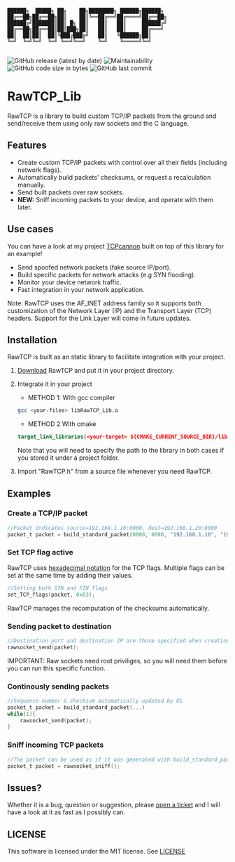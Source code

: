 
```
██████╗  █████╗ ██╗    ██╗████████╗ ██████╗██████╗ 
██╔══██╗██╔══██╗██║    ██║╚══██╔══╝██╔════╝██╔══██╗
██████╔╝███████║██║ █╗ ██║   ██║   ██║     ██████╔╝
██╔══██╗██╔══██║██║███╗██║   ██║   ██║     ██╔═══╝ 
██║  ██║██║  ██║╚███╔███╔╝   ██║   ╚██████╗██║     
╚═╝  ╚═╝╚═╝  ╚═╝ ╚══╝╚══╝    ╚═╝    ╚═════╝╚═╝     
                                                   
```
![GitHub release (latest by date)](https://img.shields.io/github/v/release/marsan27/RawTCP_Lib)
![Maintainability](https://img.shields.io/static/v1?label=maintainability&message=B&color=green)
![GitHub code size in bytes](https://img.shields.io/github/languages/code-size/marsan27/RawTCP_Lib)
![GitHub last commit](https://img.shields.io/github/last-commit/marsan27/RawTCP_Lib)


# RawTCP_Lib

RawTCP is a library to build custom TCP/IP packets from the ground and send/receive them using only raw sockets and the C language.

## Features
* Create custom TCP/IP packets with control over all their fields (including network flags).
* Automatically build packets' checksums, or request a recalculation manually.
* Send built packets over raw sockets.
* **NEW:** Sniff incoming packets to your device, and operate with them later.

## Use cases
You can have a look at my project [TCPcannon](https://github.com/marsan27/TCPcannon) built on top of this library for an example!

* Send spoofed network packets (fake source IP/port).
* Build specific packets for network attacks (e.g SYN flooding).
* Monitor your device network traffic.
* Fast integration in your network application.
  
  
Note: RawTCP uses the AF_INET address family so it supports both customization of the Network Layer (IP) and the Transport Layer (TCP) headers. Support for the Link Layer will come in future updates.



## Installation
RawTCP is built as an static library to facilitate integration with your project. 
1.  [Download](https://github.com/marsan27/RawTCP_Lib/releases/latest) RawTCP and put it in your project directory.
2.  Integrate it in your project
    *  METHOD 1: With gcc compiler
    ```sh
    gcc <your-files> libRawTCP_Lib.a
    ```

    * METHOD 2 With cmake
    ```cmake
    target_link_libraries(<your-target> ${CMAKE_CURRENT_SOURCE_DIR}/libRawTCP_Lib.a)
    ```
    Note that you will need to specify the path to the library in both cases if you stored it under a project folder.
3. Import "RawTCP.h" from a source file whenever you need RawTCP.

## Examples
### Create a TCP/IP packet
```c
//Packet indicates source=192.168.1.10:8000, dest=192.168.1.20:8080
packet_t packet = build_standard_packet(8000, 8080, "192.168.1.10", "192.168.1.20", 4096, "MyMessage");
```

### Set TCP flag active
RawTCP uses [hexadecimal notation](https://synfinner.blog/tcp-flags-hex-values) for the TCP flags. Multiple flags can be set at the same time by adding their values.
```c
//Setting both SYN and FIN flags
set_TCP_flags(packet, 0x03);
```
RawTCP manages the recomputation of the checksums automatically.

### Sending packet to destination
```c
//Destination port and destination IP are those specified when creating the packet.
rawsocket_send(packet);
```
IMPORTANT: Raw sockets need root priviliges, so you will need them before you can run this specific function.
### Continously sending packets
```c
//Sequence number & checksum automatically updated by OS
packet_t packet = build_standard_packet(...)
while(1){
    rawsocket_send(packet);
}
```

### Sniff incoming TCP packets
```c
//The packet can be used as if it was generated with build_standard_packet()
packet_t packet = rawsocket_sniff();
```

## Issues?
Whether it is a bug, question or suggestion, please [open a ticket](https://github.com/marsan27/RawTCP_Lib/issues/new) and I will have a look at it as fast as I possibly can.
## LICENSE
This software is licensed under the MIT license. See [LICENSE](https://github.com/marsan27/RawTCP_Lib/blob/master/LICENSE)






